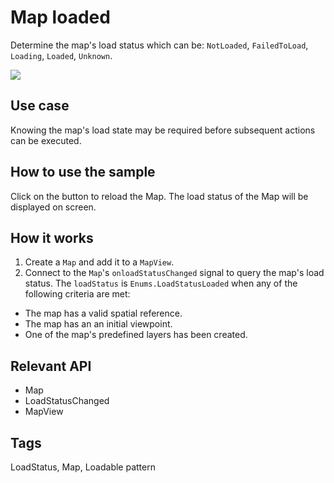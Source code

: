 # Map loaded

Determine the map's load status which can be: `NotLoaded`, `FailedToLoad`, `Loading`, `Loaded`, `Unknown`.

![](screenshot.png)

## Use case

Knowing the map's load state may be required before subsequent actions can be executed.

## How to use the sample

Click on the button to reload the Map. The load status of the Map will be displayed on screen.

## How it works

1. Create a `Map` and add it to a `MapView`.
2. Connect to the `Map`'s `onloadStatusChanged` signal to query the map's load status. The `loadStatus` is `Enums.LoadStatusLoaded` when any of the following criteria are met:
  * The map has a valid spatial reference.
  * The map has an an initial viewpoint.
  * One of the map's predefined layers has been created.

## Relevant API

* Map
* LoadStatusChanged
* MapView

## Tags

LoadStatus, Map, Loadable pattern
